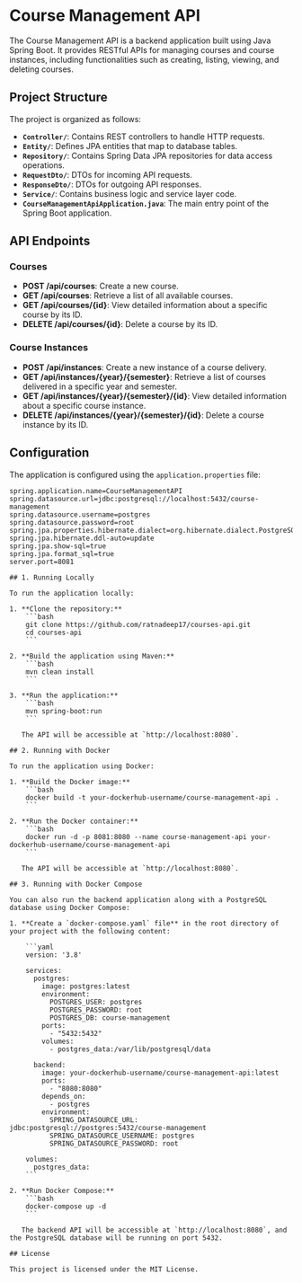# Course Management API

The Course Management API is a backend application built using Java Spring Boot. It provides RESTful APIs for managing courses and course instances, including functionalities such as creating, listing, viewing, and deleting courses.

## Project Structure

The project is organized as follows:

- **`Controller/`**: Contains REST controllers to handle HTTP requests.
- **`Entity/`**: Defines JPA entities that map to database tables.
- **`Repository/`**: Contains Spring Data JPA repositories for data access operations.
- **`RequestDto/`**: DTOs for incoming API requests.
- **`ResponseDto/`**: DTOs for outgoing API responses.
- **`Service/`**: Contains business logic and service layer code.
- **`CourseManagementApiApplication.java`**: The main entry point of the Spring Boot application.

## API Endpoints

### Courses
- **POST /api/courses**: Create a new course.
- **GET /api/courses**: Retrieve a list of all available courses.
- **GET /api/courses/{id}**: View detailed information about a specific course by its ID.
- **DELETE /api/courses/{id}**: Delete a course by its ID.

### Course Instances
- **POST /api/instances**: Create a new instance of a course delivery.
- **GET /api/instances/{year}/{semester}**: Retrieve a list of courses delivered in a specific year and semester.
- **GET /api/instances/{year}/{semester}/{id}**: View detailed information about a specific course instance.
- **DELETE /api/instances/{year}/{semester}/{id}**: Delete a course instance by its ID.

## Configuration

The application is configured using the `application.properties` file:

```properties
spring.application.name=CourseManagementAPI
spring.datasource.url=jdbc:postgresql://localhost:5432/course-management
spring.datasource.username=postgres
spring.datasource.password=root
spring.jpa.properties.hibernate.dialect=org.hibernate.dialect.PostgreSQLDialect
spring.jpa.hibernate.ddl-auto=update
spring.jpa.show-sql=true
spring.jpa.format_sql=true
server.port=8081

## 1. Running Locally

To run the application locally:

1. **Clone the repository:**
    ```bash
    git clone https://github.com/ratnadeep17/courses-api.git
    cd courses-api
    ```

2. **Build the application using Maven:**
    ```bash
    mvn clean install
    ```

3. **Run the application:**
    ```bash
    mvn spring-boot:run
    ```

   The API will be accessible at `http://localhost:8080`.

## 2. Running with Docker

To run the application using Docker:

1. **Build the Docker image:**
    ```bash
    docker build -t your-dockerhub-username/course-management-api .
    ```

2. **Run the Docker container:**
    ```bash
    docker run -d -p 8081:8080 --name course-management-api your-dockerhub-username/course-management-api
    ```

   The API will be accessible at `http://localhost:8080`.

## 3. Running with Docker Compose

You can also run the backend application along with a PostgreSQL database using Docker Compose:

1. **Create a `docker-compose.yaml` file** in the root directory of your project with the following content:

    ```yaml
    version: '3.8'

    services:
      postgres:
        image: postgres:latest
        environment:
          POSTGRES_USER: postgres
          POSTGRES_PASSWORD: root
          POSTGRES_DB: course-management
        ports:
          - "5432:5432"
        volumes:
          - postgres_data:/var/lib/postgresql/data

      backend:
        image: your-dockerhub-username/course-management-api:latest
        ports:
          - "8080:8080"
        depends_on:
          - postgres
        environment:
          SPRING_DATASOURCE_URL: jdbc:postgresql://postgres:5432/course-management
          SPRING_DATASOURCE_USERNAME: postgres
          SPRING_DATASOURCE_PASSWORD: root

    volumes:
      postgres_data:
    ```

2. **Run Docker Compose:**
    ```bash
    docker-compose up -d
    ```

   The backend API will be accessible at `http://localhost:8080`, and the PostgreSQL database will be running on port 5432.

## License

This project is licensed under the MIT License.
